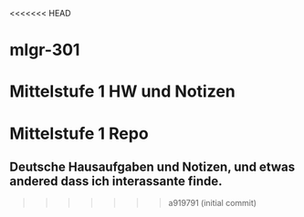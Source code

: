 <<<<<<< HEAD
# mlgr-301
Mittelstufe 1 HW und Notizen
=======
# Mittelstufe 1 Repo

## Deutsche Hausaufgaben und Notizen, und etwas andered dass ich interassante finde.
>>>>>>> a919791 (initial commit)
